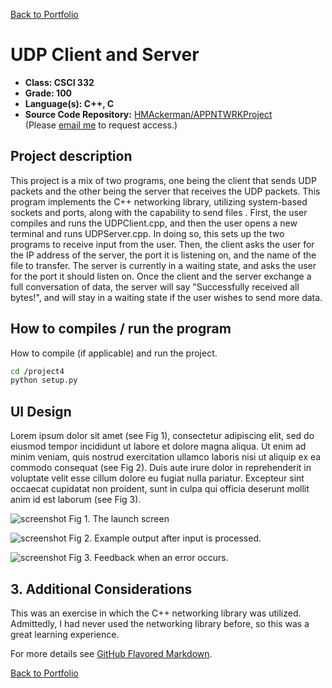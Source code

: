 [Back to Portfolio](./)

UDP Client and Server
===============

-   **Class: CSCI 332** 
-   **Grade: 100**
-   **Language(s): C++, C**
-   **Source Code Repository:** [HMAckerman/APPNTWRKProject](https://github.com/HMAckerman/APPNTWRKProject)  
    (Please [email me](mailto:HMAckerman@csustudent.net?subject=GitHub%20Access) to request access.)

## Project description

This project is a mix of two programs, one being the client that sends UDP packets and the other being the server that receives the UDP packets. This program implements the C++ networking library, utilizing system-based sockets and ports, along with the capability to send files . First, the user compiles and runs the UDPClient.cpp, and then the user opens a new terminal and runs UDPServer.cpp. In doing so, this sets up the two programs to receive input from the user. Then, the client asks the user for the IP address of the server, the port it is listening on, and the name of the file to transfer. The server is currently in a waiting state, and asks the user for the port it should listen on. Once the client and the server exchange a full conversation of data, the server will say "Successfully received all bytes!", and will stay in a waiting state if the user wishes to send more data. 

## How to compiles / run the program

How to compile (if applicable) and run the project.

```bash
cd /project4
python setup.py
```

## UI Design

Lorem ipsum dolor sit amet (see Fig 1), consectetur adipiscing elit, sed do eiusmod tempor incididunt ut labore et dolore magna aliqua. Ut enim ad minim veniam, quis nostrud exercitation ullamco laboris nisi ut aliquip ex ea commodo consequat (see Fig 2). Duis aute irure dolor in reprehenderit in voluptate velit esse cillum dolore eu fugiat nulla pariatur. Excepteur sint occaecat cupidatat non proident, sunt in culpa qui officia deserunt mollit anim id est laborum (see Fig 3).

![screenshot](images/dummy_thumbnail.jpg)
Fig 1. The launch screen

![screenshot](images/dummy_thumbnail.jpg)
Fig 2. Example output after input is processed.

![screenshot](images/dummy_thumbnail.jpg)
Fig 3. Feedback when an error occurs.

## 3. Additional Considerations

This was an exercise in which the C++ networking library was utilized. Admittedly, I had never used the networking library before, so this was a great learning experience.   

For more details see [GitHub Flavored Markdown](https://guides.github.com/features/mastering-markdown/).

[Back to Portfolio](./)
